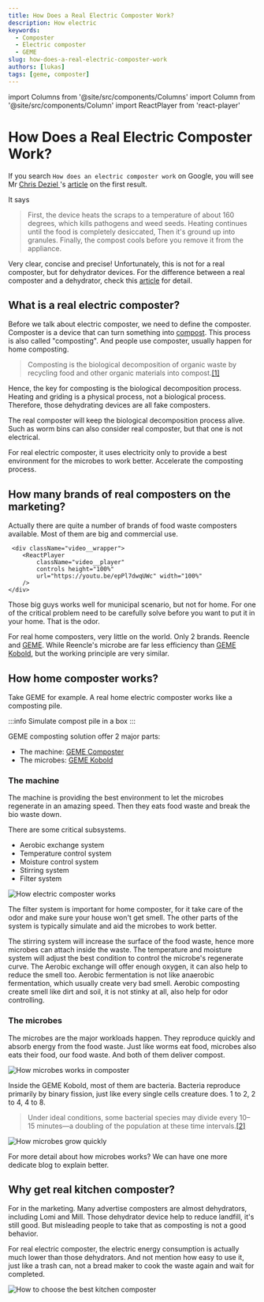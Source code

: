 ```yaml
---
title: How Does a Real Electric Composter Work?
description: How electric 
keywords:
  - Composter
  - Electric composter
  - GEME
slug: how-does-a-real-electric-composter-work
authors: [lukas]
tags: [geme, composter]
---
```


import Columns from '@site/src/components/Columns'
import Column from '@site/src/components/Column'
import ReactPlayer from 'react-player'

# How Does a Real Electric Composter Work?

If you search `How does an electric composter work` on Google, you will see Mr [Chris Deziel
](https://www.familyhandyman.com/author/chris-deziel/)'s [article](https://www.familyhandyman.com/article/what-is-an-electric-composter-and-how-does-it-work)
on the first result.

It says
> First, the device heats the scraps to a temperature of about 160 degrees, which kills pathogens and weed seeds. 
> Heating continues until the food is completely desiccated, Then it's ground up into granules. 
> Finally, the compost cools before you remove it from the appliance.

Very clear, concise and precise! 
Unfortunately, this is not for a real composter, but for dehydrator devices. For the difference between a real composter
and a dehydrator, check this [article](/blog/what-is-the-difference-between-geme-composter-and-other-electric-kitchen-composters) for detail.

<!-- truncate -->

## What is a real electric composter?

Before we talk about electric composter, we need to define the composter.
Composter is a device that can turn something into [compost](https://en.wikipedia.org/wiki/Compost). 
This process is also called "composting". And people use composter, usually happen for home composting.

> Composting is the biological decomposition of organic waste by recycling food and other organic materials into compost.[[1]](https://www.sciencedirect.com/science/article/abs/pii/B9780080885049003895)

Hence, the key for composting is the biological decomposition process. 
Heating and griding is a physical process, not a biological process. Therefore, those dehydrating devices are all fake 
composters. 

The real composter will keep the biological decomposition process alive.
Such as worm bins can also consider real composter, but that one is not electrical. 

For real electric composter, it uses electricity only to provide a best environment for the microbes to work better.
Accelerate the composting process.

## How many brands of real composters on the marketing?

Actually there are quite a number of brands of food waste composters available. Most of them are big and commercial use.

     <div className="video__wrapper">
        <ReactPlayer 
            className="video__player" 
            controls height="100%" 
            url="https://youtu.be/epPl7dwqUWc" width="100%" 
        />
    </div>

Those big guys works well for municipal scenario, but not for home. For one of the critical problem need to be carefully
solve before you want to put it in your home. That is the odor.

For real home composters, very little on the world. Only 2 brands. Reencle and [GEME](/).
While Reencle's microbe are far less efficiency than [GEME Kobold](https://www.geme.bio/geme-kobold), but the working principle are very similar.


## How home composter works?
Take GEME for example. A real home electric composter works like a composting pile.

:::info
Simulate compost pile in a box 
:::

GEME composting solution offer 2 major parts: 
- The machine: [GEME Composter](https://www.geme.bio/product/geme) 
- The microbes: [GEME Kobold](https://www.geme.bio/geme-kobold)

### The machine
The machine is providing the best environment to let the microbes regenerate in an amazing speed. Then they eats food waste
and break the bio waste down.

There are some critical subsystems. 
- Aerobic exchange system
- Temperature control system
- Moisture control system
- Stirring system
- Filter system

![How electric composter works](./img/img.png)

The filter system is important for home composter, for it take care of the odor and make sure your house won't get smell.
The other parts of the system is typically simulate and aid the microbes to work better.

The stirring system will increase the surface of the food waste, hence more microbes can attach inside the waste.
The temperature and moisture system will adjust the best condition to control the microbe's regenerate curve.
The Aerobic exchange will offer enough oxygen, it can also help to reduce the smell too. Aerobic fermentation is not like
anaerobic fermentation, which usually create very bad smell. 
Aerobic composting create smell like dirt and soil, it is not stinky at all, also help for odor controlling. 


### The microbes

The microbes are the major workloads happen. They reproduce quickly and absorb energy from the food waste. 
Just like worms eat food, microbes also eats their food, our food waste. And both of them deliver compost.

![How microbes works in composter](./img/img_1.png)

Inside the GEME Kobold, most of them are bacteria. Bacteria reproduce primarily by binary fission, just like every single
cells creature does. 1 to 2, 2 to 4, 4 to 8.

> Under ideal conditions, some bacterial species may divide every 10–15 minutes—a doubling of the population at these time intervals.[[2]](https://www.britannica.com/science/microbiology/Reproduction-and-growth)

![How microbes grow quickly](./img/img_3.png)


For more detail about how microbes works? We can have one more dedicate blog to explain better.

## Why get real kitchen composter?

For in the marketing. Many advertise composters are almost dehydrators, including Lomi and Mill.
Those dehydrator device help to reduce landfill, it's still good. But misleading people to take that as composting is 
not a good behavior. 

For real electric composter, the electric energy consumption is actually much lower than those dehydrators. 
And not mention how easy to use it, just like a trash can, not a bread maker to cook the waste again and wait for completed.


![How to choose the best kitchen composter](./img/img_2.png)
 
